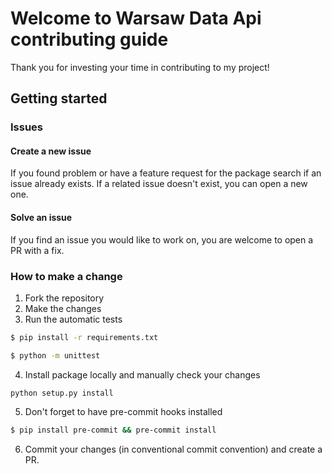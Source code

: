 # Welcome to Warsaw Data Api contributing guide

Thank you for investing your time in contributing to my project!

## Getting started

### Issues

#### Create a new issue

If you found problem or have a feature request for the package search if an issue already exists. If a related issue doesn't exist, you can open a new one.

#### Solve an issue

If you find an issue you would like to work on, you are welcome to open a PR with a fix.

### How to make a change

1. Fork the repository
2. Make the changes
3. Run the automatic tests

```sh
$ pip install -r requirements.txt
```

```sh
$ python -m unittest
```

4. Install package locally and manually check your changes

```
python setup.py install
```

5. Don't forget to have pre-commit hooks installed

```sh
$ pip install pre-commit && pre-commit install
```

6. Commit your changes (in conventional commit convention) and create a PR.
